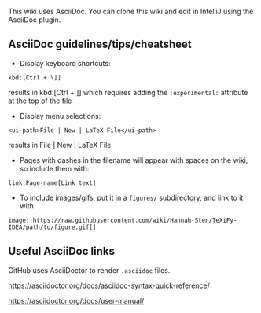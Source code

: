 This wiki uses AsciiDoc.
You can clone this wiki and edit in IntelliJ using the AsciiDoc plugin.

## AsciiDoc guidelines/tips/cheatsheet
* Display keyboard shortcuts:

```asciidoc
kbd:[Ctrl + \]]
```

results in kbd:[Ctrl + \]]
which requires adding the `:experimental:` attribute at the top of the file

* Display menu selections:

```asciidoc
<ui-path>File | New | LaTeX File</ui-path>
```

results in <ui-path>File | New | LaTeX File</ui-path>

* Pages with dashes in the filename will appear with spaces on the wiki, so include them with:

```asciidoc
link:Page-name[Link text]
```

* To include images/gifs, put it in a `figures/` subdirectory, and link to it with

```asciidoc
image::https://raw.githubusercontent.com/wiki/Hannah-Sten/TeXiFy-IDEA/path/to/figure.gif[]
```

## Useful AsciiDoc links

GitHub uses AsciiDoctor to render `.asciidoc` files.

https://asciidoctor.org/docs/asciidoc-syntax-quick-reference/

https://asciidoctor.org/docs/user-manual/
